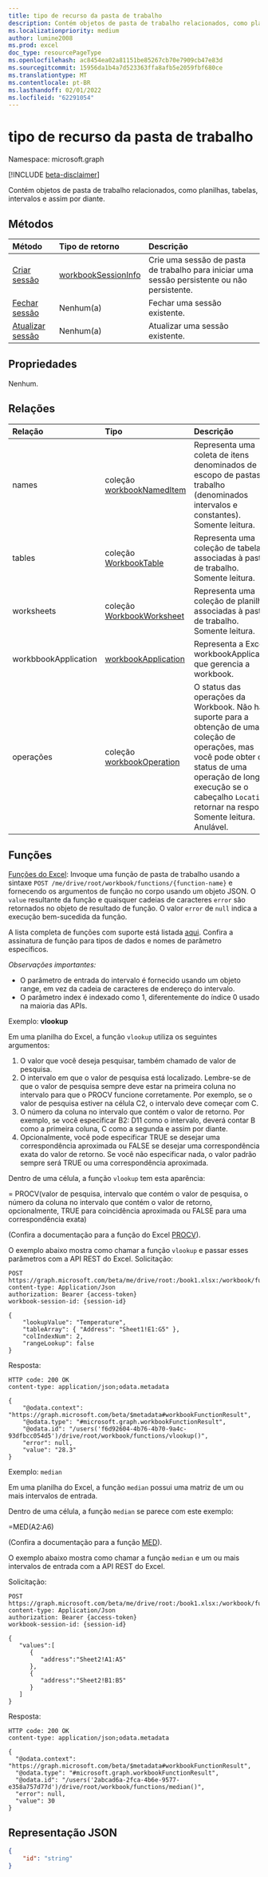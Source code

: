 ```yaml
---
title: tipo de recurso da pasta de trabalho
description: Contém objetos de pasta de trabalho relacionados, como planilhas, tabelas, intervalos e assim por diante.
ms.localizationpriority: medium
author: lumine2008
ms.prod: excel
doc_type: resourcePageType
ms.openlocfilehash: ac8454ea02a81151be85267cb70e7909cb47e83d
ms.sourcegitcommit: 15956da1b4a7d523363ffa8afb5e2059fbf680ce
ms.translationtype: MT
ms.contentlocale: pt-BR
ms.lasthandoff: 02/01/2022
ms.locfileid: "62291054"
---
```

# <a name="workbook-resource-type"></a>tipo de recurso da pasta de trabalho

Namespace: microsoft.graph

[!INCLUDE [beta-disclaimer](../../includes/beta-disclaimer.md)]

Contém objetos de pasta de trabalho relacionados, como planilhas, tabelas, intervalos e assim por diante.

## <a name="methods"></a>Métodos

| Método       | Tipo de retorno  |Descrição|
|:---------------|:--------|:----------|
|[Criar sessão](../api/workbook-createsession.md) | [workbookSessionInfo](workbooksessioninfo.md) |Crie uma sessão de pasta de trabalho para iniciar uma sessão persistente ou não persistente.|
|[Fechar sessão](../api/workbook-closesession.md) | Nenhum(a) |Fechar uma sessão existente.|
|[Atualizar sessão](../api/workbook-refreshsession.md) | Nenhum(a) |Atualizar uma sessão existente.|

## <a name="properties"></a>Propriedades
Nenhum.

## <a name="relationships"></a>Relações
| Relação | Tipo   |Descrição|
|:---------------|:--------|:----------|
|names|coleção [workbookNamedItem](workbooknameditem.md) |Representa uma coleta de itens denominados de escopo de pastas de trabalho (denominados intervalos e constantes). Somente leitura.|
|tables|coleção [WorkbookTable](workbooktable.md) |Representa uma coleção de tabelas associadas à pasta de trabalho. Somente leitura.|
|worksheets|coleção [WorkbookWorksheet](workbookworksheet.md) |Representa uma coleção de planilhas associadas à pasta de trabalho. Somente leitura.|
|workbbookApplication|[workbookApplication](workbookapplication.md) |Representa a Excel workbookApplication que gerencia a workbook.|
|operações|coleção [workbookOperation](workbookoperation.md)|O status das operações da Workbook. Não há suporte para a obtenção de uma coleção de operações, mas você pode obter o status de uma operação de longa execução se o cabeçalho `Location` retornar na resposta. Somente leitura. Anulável.|

## <a name="functions"></a>Funções

[Funções do Excel](#functions): Invoque uma função de pasta de trabalho usando a sintaxe `POST /me/drive/root/workbook/functions/{function-name}` e fornecendo os argumentos de função no corpo usando um objeto JSON. O `value` resultante da função e quaisquer cadeias de caracteres `error` são retornados no objeto de resultado de função. O valor `error` de `null` indica a execução bem-sucedida da função. 

A lista completa de funções com suporte está listada [aqui](https://support.office.com/article/Excel-functions-alphabetical-b3944572-255d-4efb-bb96-c6d90033e188). Confira a assinatura de função para tipos de dados e nomes de parâmetro específicos.

_Observações importantes:_ 
* O parâmetro de entrada do intervalo é fornecido usando um objeto range, em vez da cadeia de caracteres de endereço do intervalo.  
* O parâmetro index é indexado como 1, diferentemente do índice 0 usado na maioria das APIs. 

Exemplo: **vlookup**

Em uma planilha do Excel, a função `vlookup` utiliza os seguintes argumentos:

1. O valor que você deseja pesquisar, também chamado de valor de pesquisa.
2. O intervalo em que o valor de pesquisa está localizado. Lembre-se de que o valor de pesquisa sempre deve estar na primeira coluna no intervalo para que o PROCV funcione corretamente. Por exemplo, se o valor de pesquisa estiver na célula C2, o intervalo deve começar com C.
3. O número da coluna no intervalo que contém o valor de retorno. Por exemplo, se você especificar B2: D11 como o intervalo, deverá contar B como a primeira coluna, C como a segunda e assim por diante.
4. Opcionalmente, você pode especificar TRUE se desejar uma correspondência aproximada ou FALSE se desejar uma correspondência exata do valor de retorno. Se você não especificar nada, o valor padrão sempre será TRUE ou uma correspondência aproximada.

Dentro de uma célula, a função `vlookup` tem esta aparência: 

= PROCV(valor de pesquisa, intervalo que contém o valor de pesquisa, o número da coluna no intervalo que contém o valor de retorno, opcionalmente, TRUE para coincidência aproximada ou FALSE para uma correspondência exata)

(Confira a documentação para a função do Excel [PROCV](https://support.office.com/article/VLOOKUP-function-0bbc8083-26fe-4963-8ab8-93a18ad188a1)).

O exemplo abaixo mostra como chamar a função `vlookup` e passar esses parâmetros com a API REST do Excel.
Solicitação: 

```http 
POST https://graph.microsoft.com/beta/me/drive/root:/book1.xlsx:/workbook/functions/vlookup
content-type: Application/Json 
authorization: Bearer {access-token} 
workbook-session-id: {session-id}

{
    "lookupValue": "Temperature",
    "tableArray": { "Address": "Sheet1!E1:G5" },
    "colIndexNum": 2,
    "rangeLookup": false
}
```

Resposta:

```http
HTTP code: 200 OK
content-type: application/json;odata.metadata 

{
    "@odata.context": "https://graph.microsoft.com/beta/$metadata#workbookFunctionResult",
    "@odata.type": "#microsoft.graph.workbookFunctionResult",
    "@odata.id": "/users('f6d92604-4b76-4b70-9a4c-93dfbcc054d5')/drive/root/workbook/functions/vlookup()",
    "error": null,
    "value": "28.3"
}
```

Exemplo: `median`

Em uma planilha do Excel, a função `median` possui uma matriz de um ou mais intervalos de entrada.

Dentro de uma célula, a função `median` se parece com este exemplo:

=MED(A2:A6)

(Confira a documentação para a função [MED](https://support.office.com/article/MEDIAN-function-d0916313-4753-414c-8537-ce85bdd967d2)).

O exemplo abaixo mostra como chamar a função `median` e um ou mais intervalos de entrada com a API REST do Excel. 

Solicitação: 

```http 
POST https://graph.microsoft.com/beta/me/drive/root:/book1.xlsx:/workbook/functions/median
content-type: Application/Json 
authorization: Bearer {access-token} 
workbook-session-id: {session-id}

{
   "values":[
      {
         "address":"Sheet2!A1:A5"
      },
      {
         "address":"Sheet2!B1:B5"
      }
   ]
}
```

Resposta:

```http
HTTP code: 200 OK
content-type: application/json;odata.metadata 

{
  "@odata.context": "https://graph.microsoft.com/beta/$metadata#workbookFunctionResult",
  "@odata.type": "#microsoft.graph.workbookFunctionResult",
  "@odata.id": "/users('2abcad6a-2fca-4b6e-9577-e358a757d77d')/drive/root/workbook/functions/median()",
  "error": null,
  "value": 30
}
```
## <a name="json-representation"></a>Representação JSON

<!--{
  "blockType": "resource",
  "keyProperty": "id",
  "baseType":"microsoft.graph.entity",  
  "@odata.type": "microsoft.graph.workbook"
}-->
``` json
{
    "id": "string"
}
```

<!-- uuid: 8fcb5dbc-d5aa-4681-8e31-b001d5168d79
2015-10-25 14:57:30 UTC -->
<!-- {
  "type": "#page.annotation",
  "description": "Workbook resource",
  "keywords": "",
  "section": "documentation",
  "tocPath": ""
}-->


